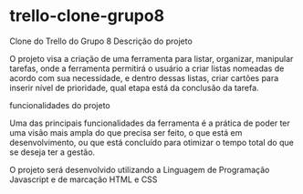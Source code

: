 # trello-clone-grupo8
Clone do Trello do Grupo 8 
Descrição do projeto

O projeto visa a criação de uma ferramenta para listar, organizar, manipular tarefas, onde a ferramenta permitirá o usuário a criar listas nomeadas de acordo com sua necessidade, e dentro dessas listas, criar cartões para inserir nível de prioridade, qual etapa está da conclusão da tarefa.

funcionalidades do projeto

Uma das principais funcionalidades da ferramenta é a prática de poder ter uma visão mais ampla do que precisa ser feito, o que está em desenvolvimento, ou que está concluído para otimizar o tempo total do que se deseja ter a gestão. 

O projeto será desenvolvido utilizando a Linguagem de Programação Javascript e de marcação HTML e CSS